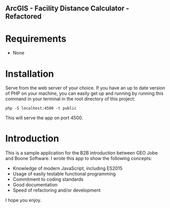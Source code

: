 ## ArcGIS - Facility Distance Calculator - Refactored

# Requirements

* None

# Installation

Serve from the web server of your choice.  If you have an up to date version of PHP on your machine, you can easily get up and running by running this command in your terminal in the root directory of this project:
```
php -S localhost:4500 -t public
```
This will serve the app on port 4500.

# Introduction

This is a sample application for the B2B introduction between GEO Jobe and Boone Software.  I wrote this app to show the following concepts:

* Knowledge of modern JavaScript, including ES2015
* Usage of easily testable functional programming
* Commitment to coding standards
* Good documentation
* Speed of refactoring and/or development

I hope you enjoy.